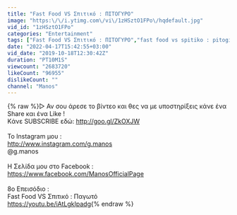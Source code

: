 ```yaml
---
title: "Fast Food VS Σπιτικό : ΠΙΤΟΓΥΡΟ"
image: "https:\/\/i.ytimg.com\/vi\/1zHSztO1FPo\/hqdefault.jpg"
vid_id: "1zHSztO1FPo"
categories: "Entertainment"
tags: ["Fast Food VS Σπιτικό : ΠΙΤΟΓΥΡΟ","fast food vs spitiko : pitogiro","fast food vs σπιτικο πιτογυρο"]
date: "2022-04-17T15:42:55+03:00"
vid_date: "2019-10-18T12:30:42Z"
duration: "PT10M1S"
viewcount: "2683720"
likeCount: "96955"
dislikeCount: ""
channel: "Manos"
---
```

{% raw %}▻ Αν σου άρεσε το βίντεο και θες να με υποστηρίξεις κάνε ένα Share και ένα Like !<br />Kάνε SUBSCRIBE εδώ: <a rel="nofollow" target="blank" href="http://goo.gl/ZkOXJW">http://goo.gl/ZkOXJW</a> <br /><br />Το Instagram μου :<br /><a rel="nofollow" target="blank" href="http://www.instagram.com/g.manos">http://www.instagram.com/g.manos</a><br />@g.manos <br /><br />Η Σελίδα μου στο Facebook : <br /><a rel="nofollow" target="blank" href="https://www.facebook.com/ManosOfficialPage">https://www.facebook.com/ManosOfficialPage</a><br /><br />8ο Επεισόδιο : <br />Fast Food VS Σπιτικό : Παγωτό <br /><a rel="nofollow" target="blank" href="https://youtu.be/iAtLgkIpadg">https://youtu.be/iAtLgkIpadg</a>{% endraw %}
